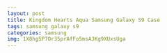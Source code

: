 ```yaml
---
layout: post
title: Kingdom Hearts Aqua Samsung Galaxy S9 Case
tags: samsung galaxy s9
categories: samsung
img: 1X8hg5P7Or35prAfFo5msAJKg9XUxsUga
---
```

